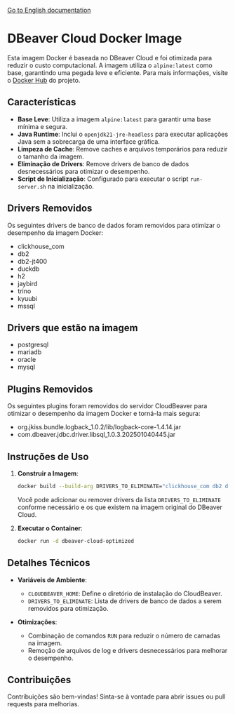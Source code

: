 [Go to English documentation](README.md)

# DBeaver Cloud Docker Image

Esta imagem Docker é baseada no DBeaver Cloud e foi otimizada para reduzir o custo computacional. A imagem utiliza o `alpine:latest` como base, garantindo uma pegada leve e eficiente. Para mais informações, visite o [Docker Hub](https://hub.docker.com/repository/docker/lucasvanni/dbeaver-more-cleaning) do projeto.

## Características

- **Base Leve**: Utiliza a imagem `alpine:latest` para garantir uma base mínima e segura.
- **Java Runtime**: Inclui o `openjdk21-jre-headless` para executar aplicações Java sem a sobrecarga de uma interface gráfica.
- **Limpeza de Cache**: Remove caches e arquivos temporários para reduzir o tamanho da imagem.
- **Eliminação de Drivers**: Remove drivers de banco de dados desnecessários para otimizar o desempenho.
- **Script de Inicialização**: Configurado para executar o script `run-server.sh` na inicialização.

## Drivers Removidos

Os seguintes drivers de banco de dados foram removidos para otimizar o desempenho da imagem Docker:

- clickhouse_com
- db2
- db2-jt400
- duckdb
- h2
- jaybird
- trino
- kyuubi
- mssql

## Drivers que estão na imagem

- postgresql
- mariadb
- oracle
- mysql

## Plugins Removidos

Os seguintes plugins foram removidos do servidor CloudBeaver para otimizar o desempenho da imagem Docker e torná-la mais segura:

- org.jkiss.bundle.logback_1.0.2/lib/logback-core-1.4.14.jar
- com.dbeaver.jdbc.driver.libsql_1.0.3.202501040445.jar

## Instruções de Uso

1. **Construir a Imagem**: 
   ```bash
   docker build --build-arg DRIVERS_TO_ELIMINATE="clickhouse_com db2 db2-jt400 duckdb h2 jaybird trino kyuubi mssql" -t dbeaver-cloud-optimized .
   ```
   Você pode adicionar ou remover drivers da lista `DRIVERS_TO_ELIMINATE` conforme necessário e os que existem na imagem original do DBeaver Cloud.

2. **Executar o Container**:
   ```bash
   docker run -d dbeaver-cloud-optimized
   ```

## Detalhes Técnicos

- **Variáveis de Ambiente**:
  - `CLOUDBEAVER_HOME`: Define o diretório de instalação do CloudBeaver.
  - `DRIVERS_TO_ELIMINATE`: Lista de drivers de banco de dados a serem removidos para otimização.

- **Otimizações**:
  - Combinação de comandos `RUN` para reduzir o número de camadas na imagem.
  - Remoção de arquivos de log e drivers desnecessários para melhorar o desempenho.

## Contribuições

Contribuições são bem-vindas! Sinta-se à vontade para abrir issues ou pull requests para melhorias.
